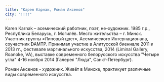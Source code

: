 ```yaml
---
title: "Карен Карнак, Роман Аксенов"
city: "!!!!"
---
```


Karen Karnak – асемический работник, поэт, не-художник. 1985 г.р., Республика Беларусь, г. Могилёв. Место жительства – г. Минск. Участник группы «Липовый цвет», Асемического Интернационала, соучастник DAMTP. Принимал участие в Алитусской биеннале 2011 и 2013 гг., фестивале маргинального искусства, 2014 (Liminal Gallery, Roanoke, VA), выставке современного белорусского искусства "Четыре угла" 4-16 ноября 2014 (Галерея "Люда", Санкт-Петербург).

Роман Аксенов - художник. Живёт в Минске, практикует различные виды современного искусства.
